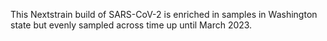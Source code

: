 This Nextstrain build of SARS-CoV-2 is enriched in samples in Washington state but evenly sampled across time up until March 2023.
